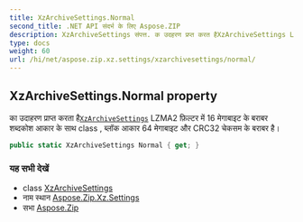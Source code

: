 ```yaml
---
title: XzArchiveSettings.Normal
second_title: .NET API संदर्भ के लिए Aspose.ZIP
description: XzArchiveSettings संपत्त. क उदहरण प्रप्त करत हैXzArchiveSettings LZMA2 फ़ल्टर में 16 मेगबइट के बरबर शब्दकश आकर के सथ class  ब्लक आकर 64 मेगबइट और CRC32 चेकसम के बरबर है
type: docs
weight: 60
url: /hi/net/aspose.zip.xz.settings/xzarchivesettings/normal/
---
```

## XzArchiveSettings.Normal property

का उदाहरण प्राप्त करता है[`XzArchiveSettings`](../) LZMA2 फ़िल्टर में 16 मेगाबाइट के बराबर शब्दकोश आकार के साथ class , ब्लॉक आकार 64 मेगाबाइट और CRC32 चेकसम के बराबर है।

```csharp
public static XzArchiveSettings Normal { get; }
```

### यह सभी देखें

* class [XzArchiveSettings](../)
* नाम स्थान [Aspose.Zip.Xz.Settings](../../xzarchivesettings/)
* सभा [Aspose.Zip](../../../)


